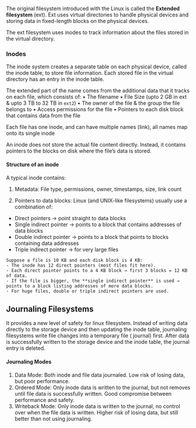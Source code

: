 The original filesystem introduced with the Linux is called the **Extended filesystem** (ext). Ext uses virtual directories to handle physical devices and storing data in fixed-length blocks on the physical devices.

The ext filesystem uses inodes to track information about the files stored in the virtual directory.

### Inodes

The inode system creates a separate table on each physical device, called the inode table, to store file information. Each stored file in the virtual directory has an entry in the inode table.

The extended part of the name comes from the additional data that it tracks on each file, which consists of:
• The filename
• File Size (upto 2 GB in ext & upto 3 TB to 32 TB in `ext2`)
• The owner of the file & the group the file belongs to
• Access permissions for the file
• Pointers to each disk block that contains data from the file

Each file has one inode, and can have multiple names (link), all names map onto its single inode

An inode does not store the actual file content directly. Instead, it contains pointers to the blocks on disk where the file’s data is stored.

#### Structure of an inode

A typical inode contains:

1. Metadata: File type, permissions, owner, timestamps, size, link count

2. Pointers to data blocks: Linux (and UNIX-like filesystems) usually use a combination of:

* Direct pointers → point straight to data blocks
* Single indirect pointer → points to a block that contains addresses of data blocks
* Double indirect pointer → points to a block that points to blocks containing data addresses
* Triple indirect pointer → for very large files

```ad-example
Suppose a file is 10 KB and each disk block is 4 KB:
- The inode has 12 direct pointers (most files fit here).
- Each direct pointer points to a 4 KB block → first 3 blocks = 12 KB of data.  
- If the file is bigger, the **single indirect pointer** is used → points to a block listing addresses of more data blocks.  
- For huge files, double or triple indirect pointers are used.
```


## Journaling Filesystems

It provides a new level of safety for linux filesystem. 
Instead of writing data directly to the storage device and then updating the inode table, journaling filesystems write file changes into a temporary file ( journal) first. After data is successfully written to the storage device and the inode table, the journal entry is deleted.

#### Journaling Modes

1. Data Mode: Both inode and file data journaled. Low risk of losing data, but poor performance.
2. Ordered Mode: Only inode data is written to the journal, but not removes until file data is successfully written. Good compromise between performance and safety.
3. Writeback Mode: Only inode data is written to the journal, no control over when the file data is written. Higher risk of losing data, but still better than not using journaling.



